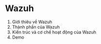 # Wazuh

1. Giới thiêu về Wazuh
2. Thành phần của Wazuh
3. Kiến trúc và cơ chế hoạt động của Wazuh
4. Demo
